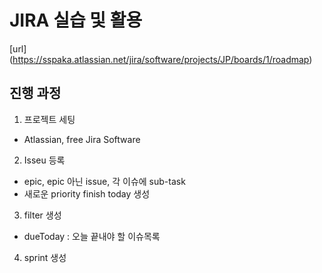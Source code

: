# JIRA 실습 및 활용

[url] (https://sspaka.atlassian.net/jira/software/projects/JP/boards/1/roadmap)

## 진행 과정

1. 프로젝트 세팅
- Atlassian, free Jira Software

2. Isseu 등록
- epic, epic 아닌 issue, 각 이슈에 sub-task
- 새로운 priority finish today 생성

3. filter 생성
- dueToday : 오늘 끝내야 할 이슈목록

4. sprint 생성